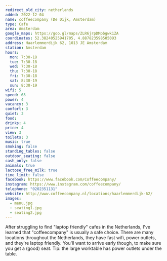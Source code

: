 ```yaml
---
redirect_old_city: netherlands
added: 2022-12-04
name: coffeecompany (De Dijk, Amsterdam)
type: Cafe
area: Amsterdam
google_maps: https://goo.gl/maps/ZLR6jrpDMpbgwk1ZA
coordinates: 52.38240525941705, 4.887823598505093
address: Haarlemmerdijk 62, 1013 JE Amsterdam
station: Amsterdam
hours:
  mon: 7:30-18
  tue: 7:30-18
  wed: 7:30-18
  thu: 7:30-18
  fri: 7:30-18
  sat: 8:30-19
  sun: 8:30-19
wifi: 5
speed: 63
power: 4
vacancy: 3
comfort: 3
quiet: 3
food: 
drinks: 4
price: 4
view: 3
toilets: 3
music: true
smoking: false
standing_tables: false
outdoor_seating: false
cash_only: false
animals: true
lactose_free_milk: true
time_limit: false
facebook: https://www.facebook.com/Coffeecompany/
instagram: https://www.instagram.com/coffeecompany/
telephone: "0202351131"
website: http://www.coffeecompany.nl/locations/haarlemmerdijk-62/
images:
  - menu.jpg
  - seating1.jpg
  - seating2.jpg
---
```


After struggling to find "laptop friendly" cafes in the Netherlands, I've learned that "coffeecompany" is usually a safe choice. There are many locations throughout the Netherlands, they have fast wifi, power outlets, and they're laptop friendly. You'll want to arrive early though, to make sure you get a (good) seat. Tip: the large worktable has power outlets under the table.